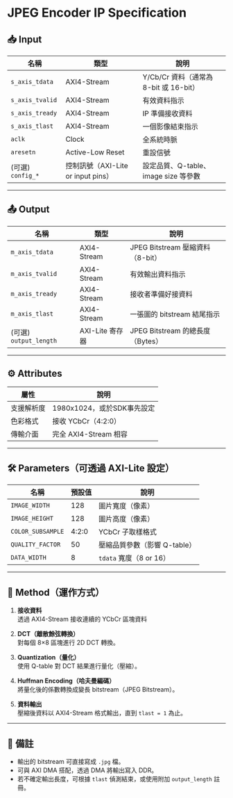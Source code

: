 # JPEG Encoder IP Specification

## 📥 Input

| 名稱               | 類型          | 說明 |
|--------------------|---------------|------|
| `s_axis_tdata`     | AXI4-Stream   | Y/Cb/Cr 資料（通常為 8-bit 或 16-bit）|
| `s_axis_tvalid`    | AXI4-Stream   | 有效資料指示 |
| `s_axis_tready`    | AXI4-Stream   | IP 準備接收資料 |
| `s_axis_tlast`     | AXI4-Stream   | 一個影像結束指示 |
| `aclk`             | Clock         | 全系統時脈 |
| `aresetn`          | Active-Low Reset | 重設信號 |
| (可選) `config_*`  | 控制訊號（AXI-Lite or input pins）| 設定品質、Q-table、image size 等參數 |

---

## 📤 Output

| 名稱               | 類型          | 說明 |
|--------------------|---------------|------|
| `m_axis_tdata`     | AXI4-Stream   | JPEG Bitstream 壓縮資料（8-bit）|
| `m_axis_tvalid`    | AXI4-Stream   | 有效輸出資料指示 |
| `m_axis_tready`    | AXI4-Stream   | 接收者準備好接資料 |
| `m_axis_tlast`     | AXI4-Stream   | 一張圖的 bitstream 結尾指示 |
| (可選) `output_length` | AXI-Lite 寄存器 | JPEG Bitstream 的總長度（Bytes）|

---

## ⚙️ Attributes

| 屬性         | 說明                                   |
|--------------|----------------------------------------|
| 支援解析度   | 1980x1024，或於SDK事先設定   |
| 色彩格式     | 接收 YCbCr（4:2:0）             |
| 傳輸介面     | 完全 AXI4-Stream 相容                  |

---

## 🛠 Parameters（可透過 AXI-Lite 設定）

| 名稱             | 預設值     | 說明                           |
|------------------|------------|--------------------------------|
| `IMAGE_WIDTH`     | 128        | 圖片寬度（像素）               |
| `IMAGE_HEIGHT`    | 128        | 圖片高度（像素）               |
| `COLOR_SUBSAMPLE` | 4:2:0      | YCbCr 子取樣格式               |
| `QUALITY_FACTOR`  | 50         | 壓縮品質參數（影響 Q-table）  |
| `DATA_WIDTH`      | 8          | `tdata` 寬度（8 or 16）        |

---

## 🧠 Method（運作方式）

1. **接收資料**  
   透過 AXI4-Stream 接收連續的 YCbCr 區塊資料

2. **DCT（離散餘弦轉換）**  
   對每個 8×8 區塊進行 2D DCT 轉換。

3. **Quantization（量化）**  
   使用 Q-table 對 DCT 結果進行量化（壓縮）。

4. **Huffman Encoding（哈夫曼編碼）**  
   將量化後的係數轉換成變長 bitstream（JPEG Bitstream）。

5. **資料輸出**  
   壓縮後資料以 AXI4-Stream 格式輸出，直到 `tlast = 1` 為止。

---

## 📘 備註

- 輸出的 bitstream 可直接寫成 `.jpg` 檔。
- 可與 AXI DMA 搭配，透過 DMA 將輸出寫入 DDR。
- 若不確定輸出長度，可根據 `tlast` 偵測結束，或使用附加 `output_length` 註冊。

